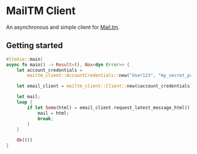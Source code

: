 # MailTM Client

An asynchronous and simple client for [Mail.tm](https://mail.tm/de/).

## Getting started

```rust
#[tokio::main]
async fn main() -> Result<(), Box<dyn Error>> {
    let account_credentials =
        mailtm_client::AccountCredentials::new("User123", "my_secret_password");

    let email_client = mailtm_client::Client::new(&account_credentials).await?;

    let mail;
    loop {
        if let Some(html) = email_client.request_latest_message_html().await? {
            mail = html;
            break;
        }
    }

    Ok(())
}
```
